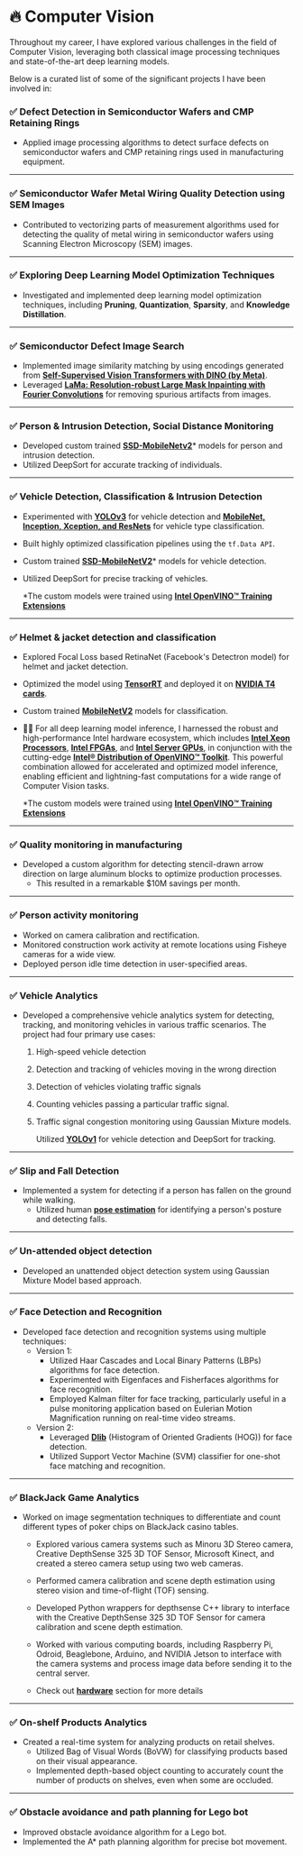# **🔥 Computer Vision**

Throughout my career, I have explored various challenges in the field of Computer Vision, leveraging both classical image processing techniques and state-of-the-art deep learning models. 

Below is a curated list of some of the significant projects I have been involved in:


### **✅ Defect Detection in Semiconductor Wafers and CMP Retaining Rings**

* Applied image processing algorithms to detect surface defects on semiconductor wafers and CMP retaining rings used in manufacturing equipment.

____

### **✅ Semiconductor Wafer Metal Wiring Quality Detection using SEM Images**

* Contributed to vectorizing parts of measurement algorithms used for detecting the quality of metal wiring in semiconductor wafers using Scanning Electron Microscopy (SEM) images.

____


### **✅ Exploring Deep Learning Model Optimization Techniques**
* Investigated and implemented deep learning model optimization techniques, including **Pruning**, **Quantization**, **Sparsity**, and **Knowledge Distillation**.

____

### **✅ Semiconductor Defect Image Search**
* Implemented image similarity matching by using encodings generated from **[Self-Supervised Vision Transformers with DINO (by Meta)](https://github.com/facebookresearch/dino)**.
* Leveraged **[LaMa: Resolution-robust Large Mask Inpainting with Fourier Convolutions](https://github.com/advimman/lama)** for removing spurious artifacts from images.

____

### **✅ Person & Intrusion Detection, Social Distance Monitoring**
* Developed custom trained [**SSD-MobileNetv2**](https://github.com/openvinotoolkit/open_model_zoo/tree/master/models/public/ssd512)* models for person and intrusion detection.
* Utilized DeepSort for accurate tracking of individuals.

____


### **✅ Vehicle Detection, Classification & Intrusion Detection**
* Experimented with [**YOLOv3**](https://github.com/YunYang1994/tensorflow-yolov3) for vehicle detection and [**MobileNet, Inception, Xception, and ResNets**](https://keras.io/api/applications/) for vehicle type classification.
* Built highly optimized classification pipelines using the `tf.Data API`.
* Custom trained [**SSD-MobileNetV2**](https://github.com/openvinotoolkit/open_model_zoo/tree/master/models/public/ssd512)* models for vehicle detection.
* Utilized DeepSort for precise tracking of vehicles.

    *The custom models were trained using [**Intel OpenVINO™ Training Extensions**](https://github.com/openvinotoolkit/training_extensions)
____



### **✅ Helmet & jacket detection and classification**
* Explored Focal Loss based RetinaNet (Facebook's Detectron model) for helmet and jacket detection.
* Optimized the model using [**TensorRT**](https://github.com/tensorflow/tensorrt) and deployed it on [**NVIDIA T4 cards**](https://www.nvidia.com/en-in/data-center/tesla-t4/).
* Custom trained [**MobileNetV2**](https://keras.io/api/applications/mobilenet/#mobilenetv2-function) models for classification.

* 🚀🚀 For all deep learning model inference, I harnessed the robust and high-performance Intel hardware ecosystem, which includes [**Intel Xeon Processors**](https://www.intel.com/content/www/us/en/products/details/processors/xeon/scalable/gold.html), [**Intel FPGAs**](https://www.intel.com/content/www/us/en/products/programmable.html), and [**Intel Server GPUs**](https://www.intel.com/content/www/us/en/products/docs/discrete-gpus/server-graphics-card-product-brief.html), in conjunction with the cutting-edge [**Intel® Distribution of OpenVINO™ Toolkit**](https://www.intel.com/content/www/us/en/developer/tools/openvino-toolkit/overview.html). This powerful combination allowed for accelerated and optimized model inference, enabling efficient and lightning-fast computations for a wide range of Computer Vision tasks.


    *The custom models were trained using [**Intel OpenVINO™ Training Extensions**](https://github.com/openvinotoolkit/training_extensions)

____


    
### **✅ Quality monitoring in manufacturing**
* Developed a custom algorithm for detecting stencil-drawn arrow direction on large aluminum blocks to optimize production processes.
    * This resulted in a remarkable $10M savings per month.
____


### **✅ Person activity monitoring**

* Worked on camera calibration and rectification.
* Monitored construction work activity at remote locations using Fisheye cameras for a wide view.
* Deployed person idle time detection in user-specified areas.

____



### **✅ Vehicle Analytics**

* Developed a comprehensive vehicle analytics system for detecting, tracking, and monitoring vehicles in various traffic scenarios.
    The project had four primary use cases:
    1. High-speed vehicle detection
    2. Detection and tracking of vehicles moving in the wrong direction
    3. Detection of vehicles violating traffic signals
    4. Counting vehicles passing a particular traffic signal.
    5. Traffic signal congestion monitoring using Gaussian Mixture models.
        
        Utilized [**YOLOv1**](https://github.com/pjreddie/darknet) for vehicle detection and DeepSort for tracking.

____

### **✅ Slip and Fall Detection**

* Implemented a system for detecting if a person has fallen on the ground while walking.
    * Utilized human [**pose estimation**](https://github.com/jiajunhua/ildoonet-tf-pose-estimation/tree/master) for identifying a person's posture and detecting falls.


____

### **✅ Un-attended object detection**
* Developed an unattended object detection system using Gaussian Mixture Model based approach.


        
    

____


### **✅ Face Detection and Recognition**

* Developed face detection and recognition systems using multiple techniques:
    * Version 1:
        * Utilized Haar Cascades and Local Binary Patterns (LBPs) algorithms for face detection.
        * Experimented with Eigenfaces and Fisherfaces algorithms for face recognition.
        * Employed Kalman filter for face tracking, particularly useful in a pulse monitoring application based on Eulerian Motion Magnification running on real-time video streams.
    * Version 2:
        * Leveraged [**Dlib**](http://dlib.net/) (Histogram of Oriented Gradients (HOG)) for face detection.
        * Utilized Support Vector Machine (SVM) classifier for one-shot face matching and recognition.
____

### **✅ BlackJack Game Analytics**

* Worked on image segmentation techniques to differentiate and count different types of poker chips on BlackJack casino tables.

    * Explored various camera systems such as Minoru 3D Stereo camera, Creative DepthSense 325 3D TOF Sensor, Microsoft Kinect, and created a stereo camera setup using two web cameras.
    * Performed camera calibration and scene depth estimation using stereo vision and time-of-flight (TOF) sensing.
    * Developed Python wrappers for depthsense C++ library to interface with the Creative DepthSense 325 3D TOF Sensor for camera calibration and scene depth estimation.
    * Worked with various computing boards, including Raspberry Pi, Odroid, Beaglebone, Arduino, and NVIDIA Jetson to interface with the camera systems and process image data before sending it to the central server.

    * Check out [**hardware**](https://www.anujonthemove.com/hardware/) section for more details


____

### **✅ On-shelf Products Analytics**

* Created a real-time system for analyzing products on retail shelves.
    * Utilized Bag of Visual Words (BoVW) for classifying products based on their visual appearance.
    * Implemented depth-based object counting to accurately count the number of products on shelves, even when some are occluded.

____

### **✅ Obstacle avoidance and path planning for Lego bot**

* Improved obstacle avoidance algorithm for a Lego bot.
* Implemented the A* path planning algorithm for precise bot movement.


<!-- MLOps pipeline

tools:
cvat, tensorflow, openvino, mmdetection, te, graphana, prometheus, celery, docker

retinanet, SSD MobileNet(InceptionV2, InceptionResnet), YOLOv2




Containerization of IoT applications usign Docker

Python wrappers using ctypes
1. DepthSense camera suit
2. WiringPi temperature sensor


Over years, I have played around with the following models:


6. YOLO (v1, v2, v3, v4)
7. RetinaNet (Detectron)
8. Single Shot Detector (SSD)
9. Self-Supervised Vision Transformers with DINO
10. 
11. FCN
12. UNet
13. Faster-RCNN
14. Multi-Task Cascaded Convolutional Neural Networks(MTCNN)

1. TensorFlow + Keras
2. PyTorch
3. Dlib
4. MMDetection
5. OpenVINO & Training Extensions -->
